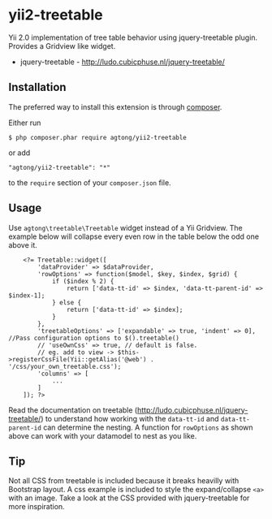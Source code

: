 yii2-treetable
=============

Yii 2.0 implementation of tree table behavior using jquery-treetable plugin. Provides a Gridview like widget.
- jquery-treetable - http://ludo.cubicphuse.nl/jquery-treetable/

## Installation

The preferred way to install this extension is through [composer](http://getcomposer.org/download/).

Either run

```
$ php composer.phar require agtong/yii2-treetable
```

or add

```
"agtong/yii2-treetable": "*"
```

to the ```require``` section of your `composer.json` file.

## Usage

Use ```agtong\treetable\Treetable``` widget instead of a Yii Gridview.
The example below will collapse every even row in the table below the odd one above it.
```
    <?= Treetable::widget([
        'dataProvider' => $dataProvider,
        'rowOptions' => function($model, $key, $index, $grid) {
            if ($index % 2) {
                return ['data-tt-id' => $index, 'data-tt-parent-id' => $index-1];
            } else {
                return ['data-tt-id' => $index];
            }
        },
        'treetableOptions' => ['expandable' => true, 'indent' => 0], //Pass configuration options to $().treetable()
        // 'useOwnCss' => true, // default is false.
        // eg. add to view -> $this->registerCssFile(Yii::getAlias('@web') . '/css/your_own_treetable.css');
        'columns' => [
            ...
        ]
    ]); ?>
```
Read the documentation on treetable (http://ludo.cubicphuse.nl/jquery-treetable/)
to understand how working with the ```data-tt-id``` and ```data-tt-parent-id```
can determine the nesting.
A function for ```rowOptions``` as shown above can work with your datamodel to
nest as you like.

## Tip

Not all CSS from treetable is included because it breaks heavilly with Bootstrap
layout. A css example is included to style the expand/collapse ```<a>``` with an
image.
Take a look at the CSS provided with jquery-treetable for more inspiration.